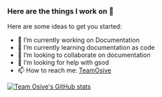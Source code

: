 ### Here are the things I work on 👋

Here are some ideas to get you started:

- 🔭 I’m currently working on Documentation
- 🌱 I’m currently learning documentation as code 
- 👯 I’m looking to collaborate on documentation 
- 🤔 I’m looking for help with gsod 
- 📫 How to reach me: [TeamOsive](https://osive.tk/team/)

[![Team Osive's GitHub stats](https://github-readme-stats.vercel.app/api?username=SavvyOsive)](https://github.com/SavvyOsive/github-readme-stats)

